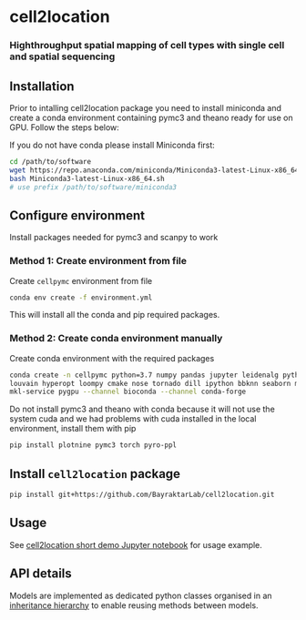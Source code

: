 # cell2location
### Highthroughput spatial mapping of cell types with single cell and spatial sequencing

## Installation

Prior to intalling cell2location package you need to install miniconda and create a conda environment containing pymc3 and theano ready for use on GPU. Follow the steps below:

If you do not have conda please install Miniconda first:

```bash
cd /path/to/software
wget https://repo.anaconda.com/miniconda/Miniconda3-latest-Linux-x86_64.sh
bash Miniconda3-latest-Linux-x86_64.sh
# use prefix /path/to/software/miniconda3
```

## Configure environment

Install packages needed for pymc3 and scanpy to work

### Method 1: Create environment from file

Create `cellpymc` environment from file

```bash
conda env create -f environment.yml
```

This will install all the conda and pip required packages.

### Method 2: Create conda environment manually

Create conda environment with the required packages

```bash
conda create -n cellpymc python=3.7 numpy pandas jupyter leidenalg python-igraph scanpy \
louvain hyperopt loompy cmake nose tornado dill ipython bbknn seaborn matplotlib request \
mkl-service pygpu --channel bioconda --channel conda-forge
```

Do not install pymc3 and theano with conda because it will not use the system cuda and we had problems with cuda installed in the local environment, install them with pip

```bash
pip install plotnine pymc3 torch pyro-ppl
```

## Install `cell2location` package

```bash
pip install git+https://github.com/BayraktarLab/cell2location.git
```

## Usage

See [cell2location short demo Jupyter notebook](https://github.com/vitkl/cell2location/blob/master/notebooks/cell2location_short_demo.ipynb) for usage example.

## API details

Models are implemented as dedicated python classes organised in an [inheritance hierarchy](https://github.com/vitkl/cell2location/blob/master/pycell2location/models/README.md) to enable reusing methods between models.  
